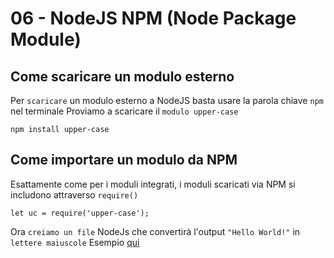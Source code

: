 # 06 - NodeJS NPM (Node Package Module)

## Come scaricare un modulo esterno

Per `scaricare` un modulo esterno a NodeJS basta usare la parola chiave `npm` nel terminale
Proviamo a scaricare il `modulo upper-case`

```
npm install upper-case
```

## Come importare un modulo da NPM

Esattamente come per i moduli integrati, i moduli scaricati via NPM si includono attraverso `require()`

```
let uc = require('upper-case');
```

Ora `creiamo un file` NodeJs che convertirà l'output `"Hello World!"` in `lettere maiuscole`
Esempio [qui](06_Node_NPM.js)